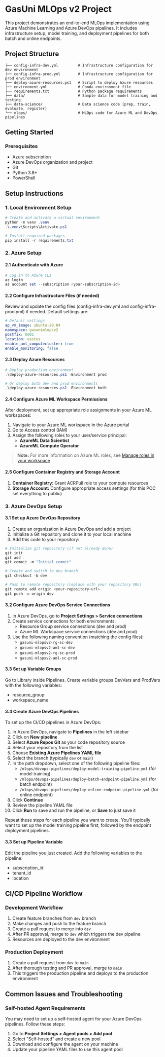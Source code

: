 # GasUni MLOps v2 Project

This project demonstrates an end-to-end MLOps implementation using Azure Machine Learning and Azure DevOps pipelines. It includes infrastructure setup, model training, and deployment pipelines for both batch and online endpoints.

## Project Structure

```
├── config-infra-dev.yml         # Infrastructure configuration for dev environment
├── config-infra-prod.yml        # Infrastructure configuration for prod environment
├── deploy-azure-resources.ps1   # Script to deploy Azure resources
├── environment.yml              # Conda environment file
├── requirements.txt             # Python package requirements
├── data/                        # Sample data for model training and testing
├── data-science/                # Data science code (prep, train, evaluate, register)
└── mlops/                       # MLOps code for Azure ML and DevOps pipelines
```

## Getting Started

### Prerequisites

- Azure subscription
- Azure DevOps organization and project
- Git
- Python 3.8+
- PowerShell

## Setup Instructions

### 1. Local Environment Setup

```powershell
# Create and activate a virtual environment
python -m venv .venv
.\.venv\Scripts\Activate.ps1

# Install required packages
pip install -r requirements.txt
```

### 2. Azure Setup

#### 2.1 Authenticate with Azure

```powershell
# Log in to Azure CLI
az login
az account set --subscription <your-subscription-id>
```

#### 2.2 Configure Infrastructure Files (if needed)

Review and update the config files (config-infra-dev.yml and config-infra-prod.yml) if needed. Default settings are:

```yaml
# Default settings
ap_vm_image: ubuntu-20.04
namespace: gasunimlopsv2
postfix: 0001
location: eastus
enable_aml_computecluster: true
enable_monitoring: false
```

#### 2.3 Deploy Azure Resources

```powershell
# Deploy production environment
.\deploy-azure-resources.ps1 -Environment prod

# Or deploy both dev and prod environments
.\deploy-azure-resources.ps1 -Environment both
```

#### 2.4 Configure Azure ML Workspace Permissions

After deployment, set up appropriate role assignments in your Azure ML workspaces:

1. Navigate to your Azure ML workspace in the Azure portal
2. Go to Access control (IAM)
3. Assign the following roles to your user/service principal:
   - **AzureML Data Scientist**
   - **AzureML Compute Operator**

> **Note:** For more information on Azure ML roles, see [Manage roles in your workspace](https://learn.microsoft.com/en-us/azure/machine-learning/how-to-assign-roles)

#### 2.5 Configure Container Registry and Storage Account

1. **Container Registry:** Grant ACRPull role to your compute resources
2. **Storage Account:** Configure appropriate access settings (for this POC set everything to public)

### 3. Azure DevOps Setup

#### 3.1 Set up Azure DevOps Repository

1. Create an organization in Azure DevOps and add a project
2. Initialize a Git repository and clone it to your local machine
3. Add this code to your repository:

```powershell
# Initialize git repository (if not already done)
git init
git add .
git commit -m "Initial commit"

# Create and switch to dev branch
git checkout -b dev

# Push to remote repository (replace with your repository URL)
git remote add origin <your-repository-url>
git push -u origin dev
```

#### 3.2 Configure Azure DevOps Service Connections

1. In Azure DevOps, go to **Project Settings > Service connections**
2. Create service connections for both environments:
   - Resource Group service connections (dev and prod)
   - Azure ML Workspace service connections (dev and prod)
3. Use the following naming convention (matching the config files):
   - `gasuni-mlopsv2-rg-sc-dev`
   - `gasuni-mlopsv2-aml-sc-dev`
   - `gasuni-mlopsv2-rg-sc-prod`
   - `gasuni-mlopsv2-aml-sc-prod`

#### 3.3 Set up Variable Groups

Go to Library inside Pipelines. Create variable groups DevVars and ProdVars with the following variables:
- resource_group
- workspace_name

#### 3.4 Create Azure DevOps Pipelines

To set up the CI/CD pipelines in Azure DevOps:

1. In Azure DevOps, navigate to **Pipelines** in the left sidebar
2. Click on **New pipeline**
3. Select **Azure Repos Git** as your code repository source
4. Select your repository from the list
5. Choose **Existing Azure Pipelines YAML file**
6. Select the branch (typically `dev` or `main`)
7. In the path dropdown, select one of the following pipeline files:
   - `/mlops/devops-pipelines/deploy-model-training-pipeline.yml` (for model training)
   - `/mlops/devops-pipelines/deploy-batch-endpoint-pipeline.yml` (for batch endpoint)
   - `/mlops/devops-pipelines/deploy-online-endpoint-pipeline.yml` (for online endpoint)
8. Click **Continue**
9. Review the pipeline YAML file
10. Click **Run** to save and run the pipeline, or **Save** to just save it

Repeat these steps for each pipeline you want to create. You'll typically want to set up the model training pipeline first, followed by the endpoint deployment pipelines.

#### 3.3 Set up Pipeline Variable

Edit the pipeline you just created. Add the following variables to the pipeline:
- subscription_id
- tenant_id
- location

## CI/CD Pipeline Workflow

### Development Workflow

1. Create feature branches from `dev` branch
2. Make changes and push to the feature branch
3. Create a pull request to merge into `dev`
4. After PR approval, merge to `dev` which triggers the dev pipeline
5. Resources are deployed to the dev environment

### Production Deployment

1. Create a pull request from `dev` to `main`
2. After thorough testing and PR approval, merge to `main`
3. This triggers the production pipeline and deploys to the production environment

## Common Issues and Troubleshooting

### Self-hosted Agent Requirements

You may need to set up a self-hosted agent for your Azure DevOps pipelines. Follow these steps:

1. Go to **Project Settings > Agent pools > Add pool**
2. Select "Self-hosted" and create a new pool
3. Download and configure the agent on your machine
4. Update your pipeline YAML files to use this agent pool
